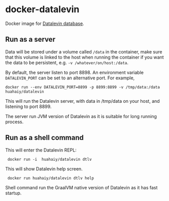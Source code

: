# docker-datalevin

Docker image for [Datalevin database](https://github.com/juji-io/datalevin). 

## Run as a server

Data will be stored under a volume called `/data` in the container, make sure that this volume is linked to the host when running the container if you want the data to be persistent, e.g. `-v /whatever/on/host:/data`. 

By default, the server listen to port 8898. An environment variable `DATALEVIN_PORT` can be set to an alternative port. For example, 

```console
docker run --env DATALEVIN_PORT=8899 -p 8899:8899 -v /tmp/data:/data huahaiy/datalevin
```
This will run the Datalevin server, with data in /tmp/data on your host, and listening to port 8899.

The server run JVM version of Datalevin as it is suitable for long running process.

## Run as a shell command

This will enter the Datalevin REPL:

```console
 docker run -i  huahaiy/datalevin dtlv
```

This will show Datalevin help screen.

```console
 docker run huahaiy/datalevin dtlv help
```

Shell command run the GraalVM native version of Datalevin as it has fast startup.
